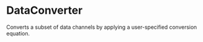 # DataConverter 

Converts a subset of data channels by applying a user-specified conversion equation.